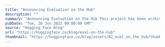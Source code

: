 ```yaml
---
title: "Announcing Evaluation on the Hub"
description: ""
summary: "Announcing Evaluation on the Hub This project has been archived. If you want to evaluate LLMs on the..."
pubDate: "Tue, 28 Jun 2022 00:00:00 GMT"
source: "Hugging Face Blog"
url: "https://huggingface.co/blog/eval-on-the-hub"
thumbnail: "https://huggingface.co/blog/assets/82_eval_on_the_hub/thumbnail.png"
---
```



